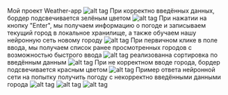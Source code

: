 Мой проект Weather-app
![alt tag](https://pp.userapi.com/c851428/v851428611/125601/GEoYh4Jc8FM.jpg "screen")
При корректно введённых данных, бордер подсвечивается зелёным цветом
![alt tag](https://pp.userapi.com/c851428/v851428611/12562f/-QA0TXfXY-c.jpg "screen")
При нажатии на кнопку "Enter", мы получаем информацию о погоде и записываем текущий город в локальное хранилище, а также обучаем нашу нейронную сеть новому городу 
![alt tag](https://pp.userapi.com/c851428/v851428611/125638/0xMIX_6VgAg.jpg "screen")
При первичном клике в поле ввода, мы получаем список ранее просмотренных городов с возможностью быстрого ввода
![alt tag](https://pp.userapi.com/c851428/v851428611/12564a/NhJKVK7gjGo.jpg "screen")
реализованна сортировка по введённым данным
![alt tag](https://pp.userapi.com/c851428/v851428103/131d94/DeKll0_ohkc.jpg "screen")
При не корректном вводе города, бордер подсвечивается красным цветом
![alt tag](https://pp.userapi.com/c851428/v851428611/125653/fixj06BMoNI.jpg "screen")
Пример ответа нейронной сети на попытку получить погоду с некорректно введёнными данными города 
![alt tag](https://pp.userapi.com/c851428/v851428611/12565c/kYMja7mdx3M.jpg "screen")
![alt tag](https://pp.userapi.com/c851428/v851428611/125673/Hd_O1KULJ70.jpg "screen")
![alt tag](https://pp.userapi.com/c851428/v851428611/12567c/NUQMaQ0VSLc.jpg "screen")

